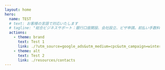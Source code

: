 ```yaml
---
layout: home
hero:
  name: TEST
  # text: お客様の言語で対応いたします
  # tagline: "総合ビジネスサポート：銀行口座開設、会社設立、ビザ申請。前払い手数料なし – 承認後のみお支払い。"
  actions:
    - theme: brand
      text: Test 1
      link: ./?utm_source=google_ads&utm_medium=cpc&utm_campaign=winter_2025
    - theme: alt
      text: Test 2
      link: ./resources/contacts
---
```

